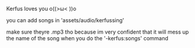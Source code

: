 Kerfus loves you o((>ω< ))o



you can add songs in 'assets/audio/kerfussing'

make sure theyre .mp3 tho because im very confident that it will mess up the name of the song when you do the '-kerfus:songs' command
